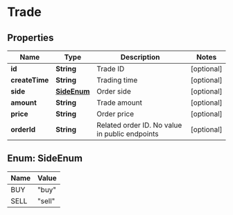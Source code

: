 
# Trade

## Properties
Name | Type | Description | Notes
------------ | ------------- | ------------- | -------------
**id** | **String** | Trade ID |  [optional]
**createTime** | **String** | Trading time |  [optional]
**side** | [**SideEnum**](#SideEnum) | Order side |  [optional]
**amount** | **String** | Trade amount |  [optional]
**price** | **String** | Order price |  [optional]
**orderId** | **String** | Related order ID. No value in public endpoints |  [optional]


<a name="SideEnum"></a>
## Enum: SideEnum
Name | Value
---- | -----
BUY | &quot;buy&quot;
SELL | &quot;sell&quot;



